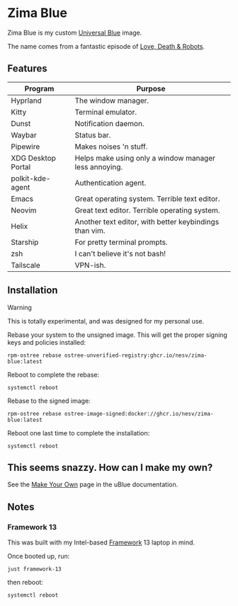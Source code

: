 # Zima Blue

Zima Blue is my custom [Universal Blue][ublue] image.

The name comes from a fantastic episode of [Love, Death &
Robots][ldr-zima-blue].

## Features

| Program            | Purpose                                                |
|--------------------|--------------------------------------------------------|
| Hyprland           | The window manager.                                    |
| Kitty              | Terminal emulator.                                     |
| Dunst              | Notification daemon.                                   |
| Waybar             | Status bar.                                            |
| Pipewire           | Makes noises 'n stuff.                                 |
| XDG Desktop Portal | Helps make using only a window manager less annoying.  |
| polkit-kde-agent   | Authentication agent.                                  |
| Emacs              | Great operating system. Terrible text editor.          |
| Neovim             | Great text editor. Terrible operating system.          |
| Helix              | Another text editor, with better keybindings than vim. |
| Starship           | For pretty terminal prompts.                           |
| zsh                | I can't believe it's not bash!                         |
| Tailscale          | VPN-ish.                                               |

## Installation

> [!WARNING]
> This is totally experimental, and was designed for my personal use.

Rebase your system to the unsigned image.
This will get the proper signing keys and policies installed:

```
rpm-ostree rebase ostree-unverified-registry:ghcr.io/nesv/zima-blue:latest
```

Reboot to complete the rebase:

```
systemctl reboot
```

Rebase to the signed image:

```
rpm-ostree rebase ostree-image-signed:docker://ghcr.io/nesv/zima-blue:latest
```

Reboot one last time to complete the installation:

```
systemctl reboot
```

## This seems snazzy. How can I make my own?

See the [Make Your Own][ublue-make-your-own] page in the uBlue documentation.

## Notes

### Framework 13

This was built with my Intel-based [Framework][framework] 13 laptop in mind.

Once booted up, run:

```
just framework-13
```

then reboot:

```
systemctl reboot
```

[ublue]: https://universal-blue.org
[ldr-zima-blue]: https://www.imdb.com/title/tt9788510/
[ublue-make-your-own]: https://universal-blue.org/tinker/make-your-own/
[framework]: https://frame.work
